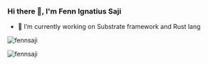 ### Hi there 👋, I'm Fenn Ignatius Saji

- 🔭 I’m currently working on Substrate framework and Rust lang

<p align="left"> <img src="https://komarev.com/ghpvc/?username=fennsaji&label=Profile%20views&color=0e75b6&style=flat" alt="fennsaji" /> </p>


<p><img align="center" src="https://github-readme-streak-stats.herokuapp.com/?user=fennsaji" alt="fennsaji" /></p>

